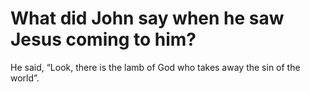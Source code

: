 # What did John say when he saw Jesus coming to him?

He said, “Look, there is the lamb of God who takes away the sin of the world”.
